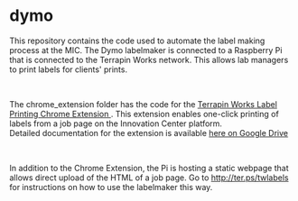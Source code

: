 # dymo
<p id="intro">
  This repository contains the code used to automate the label making process at the MIC. 
  The Dymo labelmaker is connected to a Raspberry Pi that is connected to the Terrapin Works network. 
  This allows lab managers to print labels for clients' prints. 
</p>
<br>

<p id="chrome_extension">
  The chrome_extension folder has the code for the 
  <a href="https://chrome.google.com/webstore/detail/terrapin-works-label-prin/hlmhjakokajncnencjkhieokhpkdilfl">
	  Terrapin Works Label Printing Chrome Extension
  </a>.
  This extension enables one-click printing of labels from a job page on the Innovation Center platform.
  <br> 
  Detailed documentation for the extension is available 
  <a href="https://docs.google.com/a/eng.umd.edu/document/d/12CAjwy1aIZTeaBpE2GL8NS2cRC6DzNVWBN9W_5VUYUk/edit?usp=sharing">
    here on Google Drive
  </a>
</p>
<br>

<p id="twlabels">
  In addition to the Chrome Extension, the Pi is hosting a static webpage that allows direct upload of the HTML of a job page. Go to
  <a href="http://ter.ps/twlabels">
    http://ter.ps/twlabels
  </a>
  for instructions on how to use the labelmaker this way.
</p>

